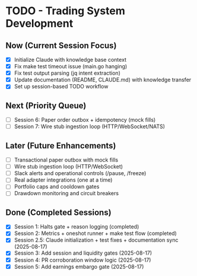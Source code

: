 # TODO - Trading System Development

## Now (Current Session Focus)
- [x] Initialize Claude with knowledge base context
- [x] Fix make test timeout issue (main.go hanging)
- [x] Fix test output parsing (jq intent extraction)
- [x] Update documentation (README, CLAUDE.md) with knowledge transfer
- [x] Set up session-based TODO workflow

## Next (Priority Queue)
- [ ] Session 6: Paper order outbox + idempotency (mock fills)
- [ ] Session 7: Wire stub ingestion loop (HTTP/WebSocket/NATS)

## Later (Future Enhancements)
- [ ] Transactional paper outbox with mock fills
- [ ] Wire stub ingestion loop (HTTP/WebSocket)
- [ ] Slack alerts and operational controls (/pause, /freeze)
- [ ] Real adapter integrations (one at a time)
- [ ] Portfolio caps and cooldown gates
- [ ] Drawdown monitoring and circuit breakers

## Done (Completed Sessions)
- [x] Session 1: Halts gate + reason logging (completed)
- [x] Session 2: Metrics + oneshot runner + make test flow (completed)
- [x] Session 2.5: Claude initialization + test fixes + documentation sync (2025-08-17)
- [x] Session 3: Add session and liquidity gates (2025-08-17)
- [x] Session 4: PR corroboration window logic (2025-08-17)
- [x] Session 5: Add earnings embargo gate (2025-08-17)
